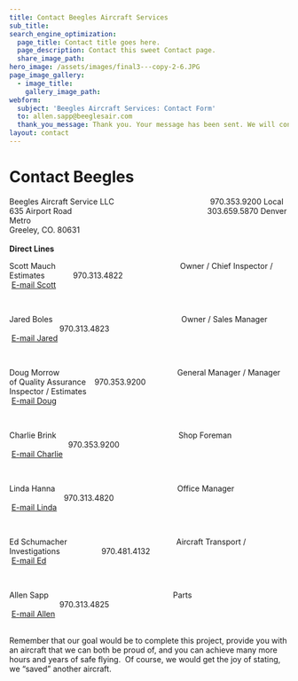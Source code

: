 ```yaml
---
title: Contact Beegles Aircraft Services
sub_title:
search_engine_optimization:
  page_title: Contact title goes here.
  page_description: Contact this sweet Contact page.
  share_image_path:
hero_image: /assets/images/final3---copy-2-6.JPG
page_image_gallery:
  - image_title:
    gallery_image_path:
webform:
  subject: 'Beegles Aircraft Services: Contact Form'
  to: allen.sapp@beeglesair.com
  thank_you_message: Thank you. Your message has been sent. We will contact you shortly.
layout: contact
---
```


# Contact Beegles

Beegles Aircraft Service LLC                                            970.353.9200 Local<br>635 Airport Road                                                              303.659.5870 Denver Metro <br>Greeley, CO. 80631<br><br>**Direct Lines**

Scott Mauch                                                         Owner / Chief Inspector / Estimates             970.313.4822<br> [E-mail Scott](mailto:scott.mauch@beeglesair.com)

   

Jared Boles                                                           Owner / Sales Manager                                 970.313.4823<br> [E-mail Jared](mailto:jared.boles@baspartsales.com)

   

Doug Morrow                                                      General Manager / Manager of Quality Assurance    970.353.9200                                                    Inspector / Estimates<br> [E-mail Doug](mailto:doug.morrow@beeglesair.com)

 

Charlie Brink                                                        Shop Foreman                                                     970.353.9200<br> [E-mail Charlie](mailto:charlie.brink@beeglesair.com)

   

Linda Hanna                                                        Office Manager                                                 970.313.4820<br> [E-mail Linda](mailto:linda.hanna@beeglesair.com)

   

Ed Schumacher                                                  Aircraft Transport / Investigations                   970.481.4132<br> [E-mail Ed](mailto:ed.shumacher@beeglesair.com)

   

Allen Sapp                                                         Parts                                                                   970.313.4825<br> [E-mail Allen](mailto:allen.sapp@beeglesair.com)

  <br>Remember that our goal would be to complete this project, provide you with an aircraft that we can both be proud of, and you can achieve many more hours and years of safe flying.  Of course, we would get the joy of stating, we “saved” another aircraft.